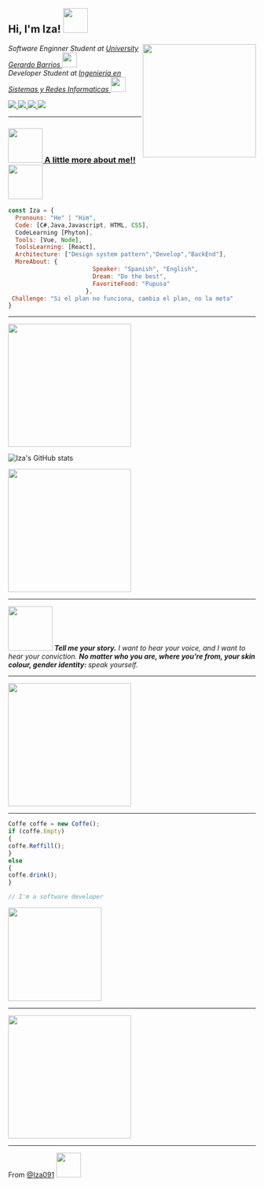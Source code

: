<h2> Hi, I'm Iza! <img src="https://media.giphy.com/media/VcwFL1JU5ZVBh7Fts0/giphy.gif" width="50"></h2>
<img align='right' src="https://media.giphy.com/media/YOAho0PHXMEz0kL8tA/giphy.gif" width="230"> 
<p><em> Software Enginner Student at <a href="https://ugb.edu.sv/">University Gerardo Barrios </a><img src="https://media.giphy.com/media/vjCEgY6ci1i2wgndJm/giphy.gif" width="30"></br>Developer Student at <a href="https://ugb.edu.sv/ing-en-sistemas-y-redes-informaticas.html">Ingeniería en Sistemas y Redes Informaticas </a><img src="https://media.giphy.com/media/YnNnXdEWvSSd763q0E/giphy.gif" width="30"> 
</em></p>
<a href="https://twitter.com/Iza_091"><img src="https://img.shields.io/badge/twitter-%231DA1F2.svg?&style=for-the-badge&logo=twitter&logoColor=white" />
<a href="https://www.instagram.com/Izaa091/"><img src="https://img.shields.io/badge/instagram-%23dc2743.svg?&style=for-the-badge&logo=instagram&logoColor=white" />
<a href="https://www.linkedin.com/in/e-isa%C3%ADasvllgsortiz/"><img src="https://img.shields.io/badge/linkedin-%230077B5.svg?&style=for-the-badge&logo=linkedin&logoColor=white" />
 <a href="mailto:izagithub26@gmail.com?subject=HEY%20Git%20User%20Here"><img src="https://img.shields.io/badge/gmail-%23D14836.svg?&style=for-the-badge&logo=gmail&logoColor=white" />

  
---
### <img src="https://media.giphy.com/media/H3BownFihDztS6QNRI/giphy.gif" width="70"> A little more about me!!  <img src="https://media.giphy.com/media/fwVP07bjnMy5wJviHW/giphy.gif" width="70">

```javascript
const Iza = {
  Pronouns: "He" | "Him", 
  Code: [C#,Java,Javascript, HTML, CSS],
  CodeLearning [Phyton],
  Tools: [Vue, Node],
  ToolsLearning: [React],
  Architecture: ["Design system pattern","Develop","BackEnd"],
  MoreAbout: {
                        Speaker: "Spanish", "English",
                        Dream: "Do the best",
                        FavoriteFood: "Pupusa"
                      },
 Challenge: "Si el plan no funciona, cambia el plan, no la meta"
}
``` 
---
<img src="https://media.giphy.com/media/RLQUdWyDqEinYkiBcF/giphy.gif" width="250"> 

![Iza's GitHub stats](https://github-readme-stats.vercel.app/api?username=Iza091&show_icons=true&theme=tokyonight)

<img src="https://media.giphy.com/media/H42HxutOgUwRAkFX85/giphy.gif" width="250"> 

---
<img src="https://media.giphy.com/media/eGyF7Nek7QQZXLBC1Z/giphy.gif" width="90">  <em><b> Tell me your story.</b> I want to hear your voice, and I want to hear your conviction. <b> No matter who you are, where you’re from, your skin colour, gender identity: </b> speak yourself.</em> 


---
<img src="https://media.giphy.com/media/l2AWFSUz5OLT0IljwA/giphy.gif"  width="250"> 

---
  
  ```javascript
Coffe coffe = new Coffe();
if (coffe.Empty)
{
 coffe.Reffill();
}
else
{
 coffe.drink();
}

// I'm a software developer
``` 
  
<img src="https://media.giphy.com/media/JpLvR1AirQDg34UYIk/giphy.gif" width="190"> 
  
---  
  
<img src="https://media.giphy.com/media/U8FoilQ5UG9DZhLgs8/giphy.gif" width="250">   
  
---
  
From [@Iza091](https://github.com/Iza091) <img src="https://media.giphy.com/media/qlqXlKLwXWtTZgn8cJ/giphy.gif https://media.giphy.com/media/xLERgWtPBXdiFQnK9P/giphy.gif" width="50"></h2>


